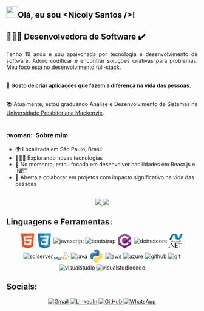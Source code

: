 ## <img src="https://raw.githubusercontent.com/MartinHeinz/MartinHeinz/master/wave.gif" width="30px" height="30">Olá, eu sou <strong>&lt;Nicoly Santos /&gt;!</strong>

👩🏻‍💻 Desenvolvedora de Software :heavy_check_mark:
-----------------------------

<div align="justify"> Tenho 19 anos e sou apaixonada por tecnologia e desenvolvimento de software. Adoro codificar e encontrar soluções criativas para problemas. Meu foco está no desenvolvimento full-stack. </div>

<br>

**🚀 Gosto de criar aplicações que fazem a diferença na vida das pessoas.**

<br>

<div align="justify"> 📚 Atualmente, estou graduando Análise e Desenvolvimento de Sistemas na <a href="https://www.mackenzie.br">Universidade Presbiteriana Mackenzie</a>.</div>

<br>

<h3> :woman: &nbsp;Sobre mim </h3>

* 🌍 Localizada em São Paulo, Brasil
* 👩🏻‍💻 Explorando novas tecnologias
* 🧠 No momento, estou focada em desenvolver habilidades em React.js e .NET
* 🤝 Aberta a colaborar em projetos com impacto significativo na vida das pessoas

<br>

<div align="center">
 
  <a href="https://github.com/nicolysantus">
  <img height="160em" src="https://github-readme-stats.vercel.app/api?username=nicolysantus&show_icons=true&theme=tokyonight&include_all_commits=true&count_private=true"></img>
  <img height="160em" src="https://github-readme-stats.vercel.app/api/top-langs/?username=nicolysantus&layout=compact&langs_count=7&theme=tokyonight"></img>
  </a>

<br>
  
</div>

Linguagens e Ferramentas:
-----------------------------

<div style="display: inline_block" align=center>
  
  <img align="center" alt="html5" height="40" width="40" src="https://raw.githubusercontent.com/devicons/devicon/master/icons/html5/html5-original.svg">
  <img align="center" alt="css3" height="40" width="40" src="https://raw.githubusercontent.com/devicons/devicon/master/icons/css3/css3-original.svg">
  <img align="center" alt="javascript" height="40" width="40" src="https://user-images.githubusercontent.com/25181517/117447155-6a868a00-af3d-11eb-9cfe-245df15c9f3f.png">
  <img align="center" alt="bootstrap" height="45" width="45" src="https://cdn.jsdelivr.net/gh/devicons/devicon/icons/bootstrap/bootstrap-original.svg"> 
 
  <img align="center" alt="csharp" height="40" width="40" src="https://raw.githubusercontent.com/devicons/devicon/master/icons/csharp/csharp-original.svg">
  <img align="center" alt="dotnetcore" width="40" height="40" src="https://user-images.githubusercontent.com/25181517/121405754-b4f48f80-c95d-11eb-8893-fc325bde617f.png"/>  
  <img align="center" alt="dotnetmicrosoft" width="40" height="40" src="https://raw.githubusercontent.com/devicons/devicon/master/icons/dot-net/dot-net-original-wordmark.svg"/>

  <img align="center" alt="sqlserver" width="40" height="40" src="https://www.svgrepo.com/show/303229/microsoft-sql-server-logo.svg"/>  
  <img align="center" alt="mysql" width="40" height="40" src="https://raw.githubusercontent.com/devicons/devicon/master/icons/mysql/mysql-original-wordmark.svg"/> 
  
  <img align="center" alt="java" height="40" width="40" src="https://user-images.githubusercontent.com/25181517/117201156-9a724800-adec-11eb-9a9d-3cd0f67da4bc.png">
  <img align="center" alt="python" width="40" height="40" src="https://raw.githubusercontent.com/devicons/devicon/master/icons/python/python-original.svg"/> 
 
  <img align="center" alt="aws" height="40" width="40" src="https://user-images.githubusercontent.com/25181517/183896132-54262f2e-6d98-41e3-8888-e40ab5a17326.png">
  <img align="center" alt="azure" height="40" width="40" src="https://user-images.githubusercontent.com/25181517/183911544-95ad6ba7-09bf-4040-ac44-0adafedb9616.png">
  
  <img align="center" alt="github" height="40" width="40" src="https://raw.githubusercontent.com/danielcranney/readme-generator/main/public/icons/socials/github-dark.svg">
  <img align="center" alt="git" height="40" width="40" src="https://user-images.githubusercontent.com/25181517/192108372-f71d70ac-7ae6-4c0d-8395-51d8870c2ef0.png">
  
  <img align="center" alt="visualstudio" height="40" width="40" src="https://img.icons8.com/color/48/000000/visual-studio--v2.png">
  <img align="center" alt="visualstudiocode" height="35" width="35" src="https://user-images.githubusercontent.com/25181517/192108891-d86b6220-e232-423a-bf5f-90903e6887c3.png">
  
</div>

Socials:
-----------------------------

<div align="center"> 
  <a href="mailto:nicolysantus@gmail.com" target="_blank">
    <img src="https://img.shields.io/badge/-Gmail-%23333?style=for-the-badge&logo=gmail&logoColor=white" alt="Gmail">
  </a>
  <a href="https://www.linkedin.com/in/nicoly-santos-bbbb14188" target="_blank">
    <img src="https://img.shields.io/badge/LinkedIn-0077B5?style=for-the-badge&logo=linkedin&logoColor=white" alt="LinkedIn">
  </a> 
  <a href="https://github.com/nicolysantus" target="_blank">
    <img src="https://img.shields.io/badge/GitHub-100000?style=for-the-badge&logo=github&logoColor=white" alt="GitHub">
  </a>
  <a href="https://api.whatsapp.com/send/?phone=5511984015865&text&app_absent=0" target="_blank">
    <img src="https://img.shields.io/badge/WhatsApp-25D366?style=for-the-badge&logo=whatsapp&logoColor=white" alt="WhatsApp">
  </a>
</div>
